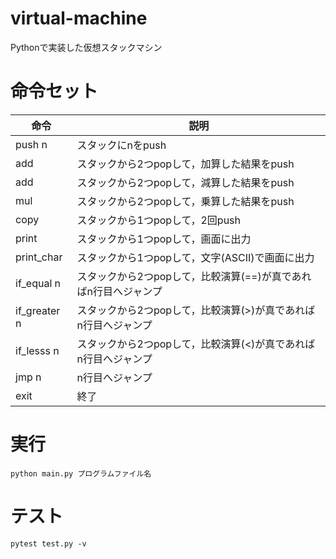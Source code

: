 # virtual-machine
Pythonで実装した仮想スタックマシン

# 命令セット
| 命令 | 説明 |
|------|------|
|push n| スタックにnをpush |
| add | スタックから2つpopして，加算した結果をpush |
| add | スタックから2つpopして，減算した結果をpush |
| mul | スタックから2つpopして，乗算した結果をpush |
| copy | スタックから1つpopして，2回push |
| print | スタックから1つpopして，画面に出力 |
| print_char | スタックから1つpopして，文字(ASCII)で画面に出力 |
| if_equal n|スタックから2つpopして，比較演算(==)が真であればn行目へジャンプ|
| if_greater n|スタックから2つpopして，比較演算(>)が真であればn行目へジャンプ|
| if_lesss n|スタックから2つpopして，比較演算(<)が真であればn行目へジャンプ|
| jmp n | n行目へジャンプ |
| exit | 終了 |

# 実行
```
python main.py プログラムファイル名
```

# テスト
```
pytest test.py -v
```
